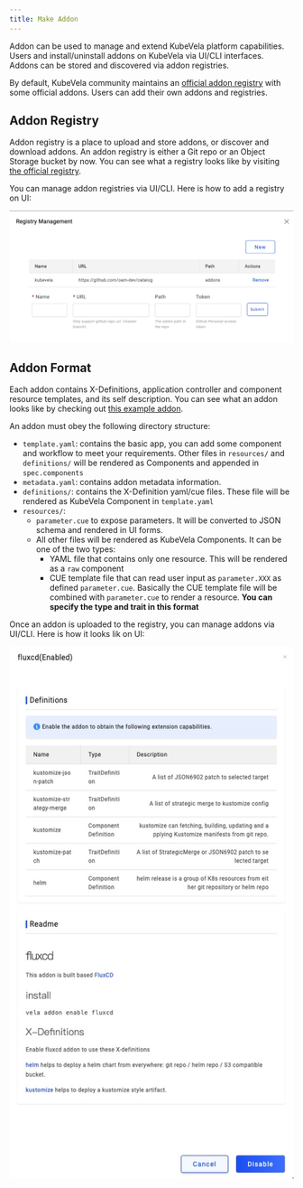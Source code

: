 ```yaml
---
title: Make Addon
---
```


Addon can be used to manage and extend KubeVela platform capabilities.
Users and install/uninstall addons on KubeVela via UI/CLI interfaces.
Addons can be stored and discovered via addon registries.


By default, KubeVela community maintains an [official addon registry](https://github.com/oam-dev/catalog/tree/master/addons) with some official addons.
Users can add their own addons and registries.


## Addon Registry

Addon registry is a place to upload and store addons, or discover and download addons.
An addon registry is either a Git repo or an Object Storage bucket by now.
You can see what a registry looks like by visiting [the official registry](https://github.com/oam-dev/catalog/tree/master/addons).


You can manage addon registries via UI/CLI. Here is how to add a registry on UI:

![alt](../../resources/addon-registry.jpg)


## Addon Format

Each addon contains X-Definitions, application controller and component resource templates, and its self description.
You can see what an addon looks like by checking out [this example addon](https://github.com/oam-dev/catalog/tree/master/experimental/addons/example).

An addon must obey the following directory structure:

- `template.yaml`: contains the basic app, you can add some component and workflow to meet your requirements. Other files 
  in `resources/` and `definitions/` will be rendered as Components and appended in `spec.components`
- `metadata.yaml`: contains addon metadata information.
- `definitions/`: contains the X-Definition yaml/cue files. These file will be rendered as KubeVela Component in `template.yaml`
- `resources/`:
  - `parameter.cue` to expose parameters. It will be converted to JSON schema and rendered in UI forms.
  - All other files will be rendered as KubeVela Components. It can be one of the two types:
    - YAML file that contains only one resource. This will be rendered as a `raw` component
    - CUE template file that can read user input as `parameter.XXX` as defined `parameter.cue`.
      Basically the CUE template file will be combined with `parameter.cue` to render a resource.
      **You can specify the type and trait in this format**

Once an addon is uploaded to the registry, you can manage addons via UI/CLI. Here is how it looks lik on UI:


![alt](../../resources/addon.jpg)

